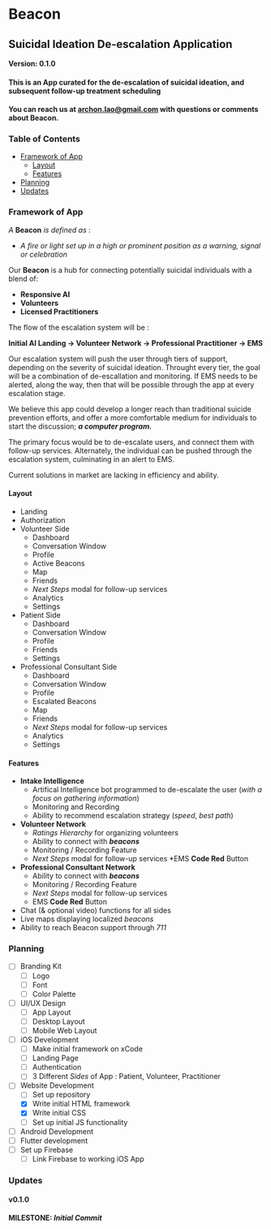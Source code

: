 # Beacon
## Suicidal Ideation De-escalation Application

**Version: 0.1.0**

#### This is an App curated for the de-escalation of suicidal ideation, and subsequent follow-up treatment scheduling
#### You can reach us at [archon.lao@gmail.com](archon.lao@gmail.com) with questions or comments about Beacon.

### Table of Contents
* [Framework of App](#framework)
    * [Layout](#layout)
    * [Features](#features)
* [Planning](#planning)
* [Updates](#updates)


### Framework of App

*A* **Beacon** *is defined as* :
   * *A fire or light set up in a high or prominent position as a warning, signal or celebration*

Our **Beacon** is a hub for connecting potentially suicidal individuals with a blend of:
* **Responsive AI**
* **Volunteers**
* **Licensed Practitioners** 

The flow of the escalation system will be :

**Initial AI Landing -> Volunteer Network -> Professional Practitioner -> EMS**

Our escalation system will push the user through tiers of support, depending on the severity of suicidal ideation. Throught every tier, the goal will be a combination of de-escallation and monitoring. If EMS needs to be alerted, along the way, then that will be possible through the app at every escalation stage.

We believe this app could develop a longer reach than traditional suicide prevention efforts, and offer a more comfortable medium for individuals to start the discussion; ***a computer program.*** 

The primary focus would be to de-escalate users, and connect them with follow-up services. Alternately, the individual can be pushed through the escalation system, culminating in an alert to EMS.

Current solutions in market are lacking in efficiency and ability.

#### Layout
* Landing
* Authorization
* Volunteer Side
  * Dashboard
  * Conversation Window
  * Profile
  * Active Beacons
  * Map
  * Friends
  * *Next Steps* modal for follow-up services
  * Analytics
  * Settings
* Patient Side
  * Dashboard
  * Conversation Window
  * Profile
  * Friends 
  * Settings
* Professional Consultant Side
   * Dashboard
   * Conversation Window
   * Profile
   * Escalated Beacons
   * Map
   * Friends
   * *Next Steps* modal for follow-up services
   * Analytics
   * Settings

#### Features
* **Intake Intelligence**
   * Artifical Intelligence bot programmed to de-escalate the user (*with a focus on gathering information*)
   * Monitoring and Recording
   * Ability to recommend escalation strategy (*speed*, *best path*) 
* **Volunteer Network**
   * *Ratings Hierarchy* for organizing volunteers
   * Ability to connect with ***beacons***
   * Monitoring / Recording Feature
   * *Next Steps* modal for follow-up services
   *EMS **Code Red** Button
* **Professional Consultant Network**
   * Ability to connect with ***beacons***
   * Monitoring / Recording Feature
   * *Next Steps* modal for follow-up services
   * EMS **Code Red** Button
* Chat (& optional video) functions for all sides
* Live maps displaying localized *beacons*
* Ability to reach Beacon support through *711*

### Planning
- [ ] Branding Kit
   - [ ] Logo
   - [ ] Font
   - [ ] Color Palette
- [ ] UI/UX Design
   - [ ] App Layout
   - [ ] Desktop Layout
   - [ ] Mobile Web Layout
- [ ] iOS Development 
   - [ ] Make initial framework on xCode
   - [ ] Landing Page
   - [ ] Authentication
   - [ ] 3 Different *Sides* of App : Patient, Volunteer, Practitioner
- [ ] Website Development
   - [ ] Set up repository
   - [x] Write initial HTML framework
   - [x] Write initial CSS
   - [ ] Set up initial JS functionality
- [ ] Android Development 
- [ ] Flutter development
- [ ] Set up Firebase
   - [ ] Link Firebase to working iOS App

### Updates
#### v0.1.0
**MILESTONE: *Initial Commit***
